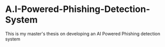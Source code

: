 # A.I-Powered-Phishing-Detection-System
This is my master's thesis on developing an AI Powered Phishing detection system
